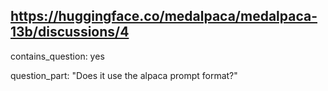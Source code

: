 ## https://huggingface.co/medalpaca/medalpaca-13b/discussions/4

contains_question: yes

question_part: "Does it use the alpaca prompt format?"